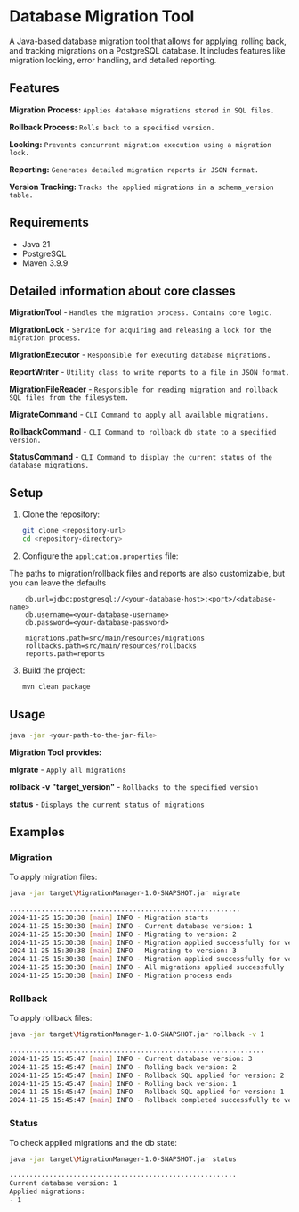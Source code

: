 # Database Migration Tool

A Java-based database migration tool that allows for applying, rolling back, and tracking migrations on a PostgreSQL database. It includes features like migration locking, error handling, and detailed reporting.

## Features
**Migration Process:** `Applies database migrations stored in SQL files.`

**Rollback Process:** `Rolls back to a specified version.`

**Locking:** `Prevents concurrent migration execution using a migration lock.`

**Reporting:** `Generates detailed migration reports in JSON format.`

**Version Tracking:** `Tracks the applied migrations in a schema_version table.`


## Requirements

- Java 21
- PostgreSQL
- Maven 3.9.9

## Detailed information about core classes

**MigrationTool** - `Handles the migration process. Contains core logic.`

**MigrationLock** - `Service for acquiring and releasing a lock for the migration process.`

**MigrationExecutor** - `Responsible for executing database migrations.`

**ReportWriter** - `Utility class to write reports to a file in JSON format.`

**MigrationFileReader** - `Responsible for reading migration and rollback SQL files from the filesystem.`

**MigrateCommand** - `CLI Command to apply all available migrations.`

**RollbackCommand** - `CLI Command to rollback db state to a specified version.`

**StatusCommand** - `CLI Command to display the current status of the database migrations.`

## Setup

1. Clone the repository:
    ```bash
    git clone <repository-url>
    cd <repository-directory>
    ```
2. Configure the `application.properties` file:
   
The paths to migration/rollback files and reports are also customizable, but you can leave the defaults
   
```properties
    db.url=jdbc:postgresql://<your-database-host>:<port>/<database-name>
    db.username=<your-database-username>
    db.password=<your-database-password>
   
    migrations.path=src/main/resources/migrations
    rollbacks.path=src/main/resources/rollbacks
    reports.path=reports
   ```
3. Build the project:
    ```bash
    mvn clean package
    ```

## Usage
```bash
java -jar <your-path-to-the-jar-file>
```
**Migration Tool provides:**

**migrate** - `Apply all migrations`

**rollback -v "target_version"** - `Rollbacks to the specified version`

**status** - `Displays the current status of migrations`

## Examples
### Migration
To apply migration files:
```bash
java -jar target\MigrationManager-1.0-SNAPSHOT.jar migrate

..........................................................
2024-11-25 15:30:38 [main] INFO - Migration starts
2024-11-25 15:30:38 [main] INFO - Current database version: 1
2024-11-25 15:30:38 [main] INFO - Migrating to version: 2
2024-11-25 15:30:38 [main] INFO - Migration applied successfully for version: 2
2024-11-25 15:30:38 [main] INFO - Migrating to version: 3
2024-11-25 15:30:38 [main] INFO - Migration applied successfully for version: 3
2024-11-25 15:30:38 [main] INFO - All migrations applied successfully
2024-11-25 15:30:38 [main] INFO - Migration process ends

```
### Rollback
To apply rollback files:
```bash
java -jar target\MigrationManager-1.0-SNAPSHOT.jar rollback -v 1

................................................................
2024-11-25 15:45:47 [main] INFO - Current database version: 3
2024-11-25 15:45:47 [main] INFO - Rolling back version: 2
2024-11-25 15:45:47 [main] INFO - Rollback SQL applied for version: 2
2024-11-25 15:45:47 [main] INFO - Rolling back version: 1
2024-11-25 15:45:47 [main] INFO - Rollback SQL applied for version: 1
2024-11-25 15:45:47 [main] INFO - Rollback completed successfully to version: 1

```
### Status
To check applied migrations and the db state:
```bash
java -jar target\MigrationManager-1.0-SNAPSHOT.jar status

.........................................................
Current database version: 1
Applied migrations:
- 1
```
